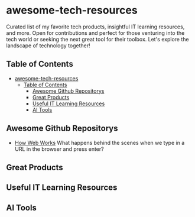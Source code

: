 # awesome-tech-resources

Curated list of my favorite tech products, insightful IT learning resources, and more. Open for contributions and perfect for those venturing into the tech world or seeking the next great tool for their toolbox. Let's explore the landscape of technology together!

## Table of Contents

- [awesome-tech-resources](#awesome-tech-resources)
  - [Table of Contents](#table-of-contents)
    - [Awesome Github Repositorys](#awesome-github-repositorys)
    - [Great Products](#great-products)
    - [Useful IT Learning Resources](#useful-it-learning-resources)
    - [AI Tools](#ai-tools)

## Awesome Github Repositorys

- [How Web Works](https://github.com/vasanthk/how-web-works?ref=hackernoon.com) What happens behind the scenes when we type in a URL in the browser and press enter?

## Great Products

## Useful IT Learning Resources

## AI Tools
